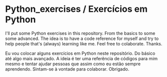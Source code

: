 # Python_exercises / Exercícios em Python

I'll put some Python exercises in this repository. From the basics to some some advanced. The idea is to have a code reference for myself and try to help people that's (always) learning like me. Feel free to colaborate. Thanks.

Eu vou colocar alguns exercícios em Python neste repositório. Do básico até algo mais avançado. A ideia é ter uma referência de códigos para mim mesmo e tentar ajudar pessoas que assim como eu estão sempre aprendendo. Sintam-se à vontade para colaborar. Obrigado.

